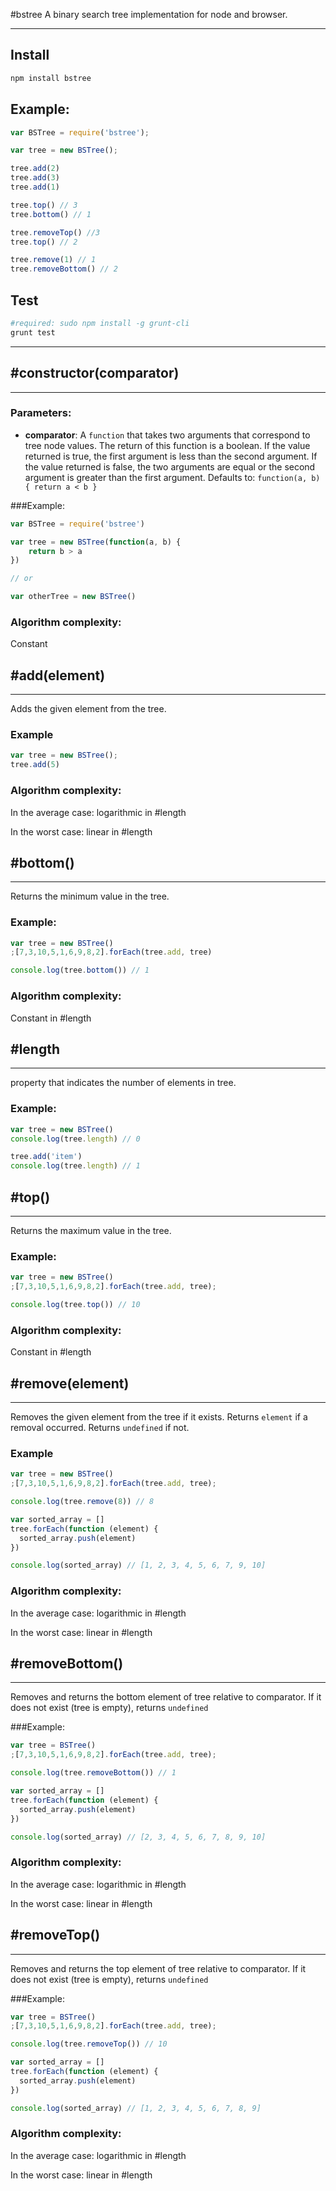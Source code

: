 #bstree
A binary search tree implementation for node and browser.

_________

Install
---------
``` bash
npm install bstree
```

Example:
---------

``` javascript
var BSTree = require('bstree');

var tree = new BSTree();

tree.add(2)
tree.add(3)
tree.add(1)

tree.top() // 3
tree.bottom() // 1

tree.removeTop() //3
tree.top() // 2

tree.remove(1) // 1
tree.removeBottom() // 2

```

Test
---------
``` bash
#required: sudo npm install -g grunt-cli
grunt test
```

________

## #constructor(comparator)
---------

### Parameters:
*  **comparator**:
A `function` that takes two arguments that correspond to tree node values. The return of this function is a boolean. If the value returned is true, the first argument is less than the second argument. If the value returned is false, the two arguments are equal or the second argument is greater than the first argument. Defaults to: `function(a, b) { return a < b }`

###Example:
``` javascript
var BSTree = require('bstree')

var tree = new BSTree(function(a, b) {
    return b > a
})

// or

var otherTree = new BSTree()
```

### Algorithm complexity:
Constant


## #add(element)
--------
Adds the given element from the tree.

### Example
``` javascript
var tree = new BSTree();
tree.add(5)
```
### Algorithm complexity:
In the average case: logarithmic in #length

In the worst case: linear in #length

## #bottom()
--------
Returns the minimum value in the tree.

### Example:
``` javascript
var tree = new BSTree()
;[7,3,10,5,1,6,9,8,2].forEach(tree.add, tree)

console.log(tree.bottom()) // 1
```

### Algorithm complexity:
Constant in #length

## #length
--------
property that indicates the number of elements in tree.
### Example:
``` javascript
var tree = new BSTree()
console.log(tree.length) // 0

tree.add('item')
console.log(tree.length) // 1
```


## #top()
--------
Returns the maximum value in the tree.

### Example:
``` javascript
var tree = new BSTree()
;[7,3,10,5,1,6,9,8,2].forEach(tree.add, tree);

console.log(tree.top()) // 10
```
### Algorithm complexity:
Constant in #length

## #remove(element)
--------
Removes the given element from the tree if it exists. Returns `element` if a removal occurred. Returns `undefined` if not.

### Example
``` javascript
var tree = new BSTree()
;[7,3,10,5,1,6,9,8,2].forEach(tree.add, tree);

console.log(tree.remove(8)) // 8

var sorted_array = []
tree.forEach(function (element) {
  sorted_array.push(element)
})

console.log(sorted_array) // [1, 2, 3, 4, 5, 6, 7, 9, 10]
```
### Algorithm complexity:
In the average case: logarithmic in #length

In the worst case: linear in #length

## #removeBottom()
--------
Removes and returns the bottom element of tree relative to comparator.
If it does not exist (tree is empty), returns `undefined`

###Example:
``` javascript
var tree = BSTree()
;[7,3,10,5,1,6,9,8,2].forEach(tree.add, tree);

console.log(tree.removeBottom()) // 1

var sorted_array = []
tree.forEach(function (element) {
  sorted_array.push(element)
})

console.log(sorted_array) // [2, 3, 4, 5, 6, 7, 8, 9, 10]
```
### Algorithm complexity:
In the average case: logarithmic in #length

In the worst case: linear in #length

## #removeTop()
--------
Removes and returns the top element of tree relative to comparator.
If it does not exist (tree is empty), returns `undefined`

###Example:
``` javascript
var tree = BSTree()
;[7,3,10,5,1,6,9,8,2].forEach(tree.add, tree);

console.log(tree.removeTop()) // 10

var sorted_array = []
tree.forEach(function (element) {
  sorted_array.push(element)
})

console.log(sorted_array) // [1, 2, 3, 4, 5, 6, 7, 8, 9]
```
### Algorithm complexity:
In the average case: logarithmic in #length

In the worst case: linear in #length